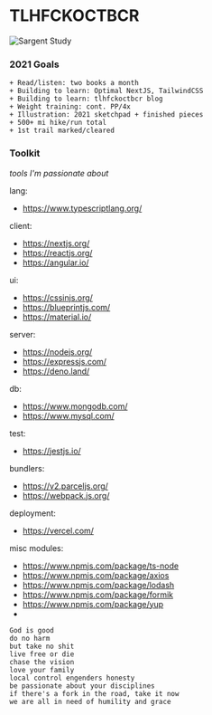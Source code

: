 # TLHFCKOCTBCR

![Sargent Study](https://i.imgur.com/oGgDMtV.jpg)

### 2021 Goals
```
+ Read/listen: two books a month
+ Building to learn: Optimal NextJS, TailwindCSS
+ Building to learn: tlhfckoctbcr blog
+ Weight training: cont. PP/4x 
+ Illustration: 2021 sketchpad + finished pieces
+ 500+ mi hike/run total
+ 1st trail marked/cleared
```

### Toolkit
<i>tools I'm passionate about</i>

lang:
- https://www.typescriptlang.org/

client:
- https://nextjs.org/
- https://reactjs.org/
- https://angular.io/

ui:
- https://cssinjs.org/
- https://blueprintjs.com/
- https://material.io/

server:
- https://nodejs.org/
- https://expressjs.com/
- https://deno.land/

db:
- https://www.mongodb.com/
- https://www.mysql.com/

test:
- https://jestjs.io/

bundlers:
- https://v2.parceljs.org/
- https://webpack.js.org/

deployment:
- https://vercel.com/

misc modules:
- https://www.npmjs.com/package/ts-node
- https://www.npmjs.com/package/axios
- https://www.npmjs.com/package/lodash
- https://www.npmjs.com/package/formik
- https://www.npmjs.com/package/yup
- 



```
God is good
do no harm
but take no shit
live free or die
chase the vision
love your family
local control engenders honesty
be passionate about your disciplines
if there's a fork in the road, take it now
we are all in need of humility and grace
```
